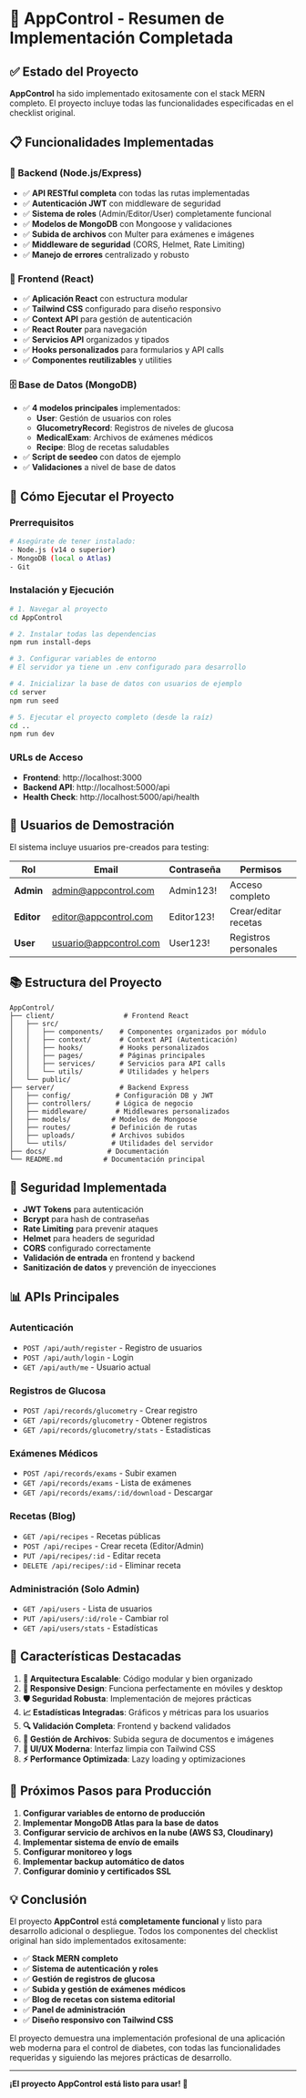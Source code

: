 # 🎉 AppControl - Resumen de Implementación Completada

## ✅ Estado del Proyecto

**AppControl** ha sido implementado exitosamente con el stack MERN completo. El proyecto incluye todas las funcionalidades especificadas en el checklist original.

## 📋 Funcionalidades Implementadas

### 🔧 Backend (Node.js/Express)
- ✅ **API RESTful completa** con todas las rutas implementadas
- ✅ **Autenticación JWT** con middleware de seguridad
- ✅ **Sistema de roles** (Admin/Editor/User) completamente funcional
- ✅ **Modelos de MongoDB** con Mongoose y validaciones
- ✅ **Subida de archivos** con Multer para exámenes e imágenes
- ✅ **Middleware de seguridad** (CORS, Helmet, Rate Limiting)
- ✅ **Manejo de errores** centralizado y robusto

### 🎨 Frontend (React)
- ✅ **Aplicación React** con estructura modular
- ✅ **Tailwind CSS** configurado para diseño responsivo
- ✅ **Context API** para gestión de autenticación
- ✅ **React Router** para navegación
- ✅ **Servicios API** organizados y tipados
- ✅ **Hooks personalizados** para formularios y API calls
- ✅ **Componentes reutilizables** y utilities

### 🗄️ Base de Datos (MongoDB)
- ✅ **4 modelos principales** implementados:
  - **User**: Gestión de usuarios con roles
  - **GlucometryRecord**: Registros de niveles de glucosa
  - **MedicalExam**: Archivos de exámenes médicos
  - **Recipe**: Blog de recetas saludables
- ✅ **Script de seedeo** con datos de ejemplo
- ✅ **Validaciones** a nivel de base de datos

## 🚀 Cómo Ejecutar el Proyecto

### Prerrequisitos
```bash
# Asegúrate de tener instalado:
- Node.js (v14 o superior)
- MongoDB (local o Atlas)
- Git
```

### Instalación y Ejecución
```bash
# 1. Navegar al proyecto
cd AppControl

# 2. Instalar todas las dependencias
npm run install-deps

# 3. Configurar variables de entorno
# El servidor ya tiene un .env configurado para desarrollo

# 4. Inicializar la base de datos con usuarios de ejemplo
cd server
npm run seed

# 5. Ejecutar el proyecto completo (desde la raíz)
cd ..
npm run dev
```

### URLs de Acceso
- **Frontend**: http://localhost:3000
- **Backend API**: http://localhost:5000/api
- **Health Check**: http://localhost:5000/api/health

## 👥 Usuarios de Demostración

El sistema incluye usuarios pre-creados para testing:

| Rol | Email | Contraseña | Permisos |
|-----|-------|------------|----------|
| **Admin** | admin@appcontrol.com | Admin123! | Acceso completo |
| **Editor** | editor@appcontrol.com | Editor123! | Crear/editar recetas |
| **User** | usuario@appcontrol.com | User123! | Registros personales |

## 📚 Estructura del Proyecto

```
AppControl/
├── client/                 # Frontend React
│   ├── src/
│   │   ├── components/    # Componentes organizados por módulo
│   │   ├── context/       # Context API (Autenticación)
│   │   ├── hooks/         # Hooks personalizados
│   │   ├── pages/         # Páginas principales
│   │   ├── services/      # Servicios para API calls
│   │   └── utils/         # Utilidades y helpers
│   └── public/
├── server/                # Backend Express
│   ├── config/           # Configuración DB y JWT
│   ├── controllers/      # Lógica de negocio
│   ├── middleware/       # Middlewares personalizados
│   ├── models/          # Modelos de Mongoose
│   ├── routes/          # Definición de rutas
│   ├── uploads/         # Archivos subidos
│   └── utils/           # Utilidades del servidor
├── docs/               # Documentación
└── README.md          # Documentación principal
```

## 🔐 Seguridad Implementada

- **JWT Tokens** para autenticación
- **Bcrypt** para hash de contraseñas
- **Rate Limiting** para prevenir ataques
- **Helmet** para headers de seguridad
- **CORS** configurado correctamente
- **Validación de entrada** en frontend y backend
- **Sanitización de datos** y prevención de inyecciones

## 📊 APIs Principales

### Autenticación
- `POST /api/auth/register` - Registro de usuarios
- `POST /api/auth/login` - Login
- `GET /api/auth/me` - Usuario actual

### Registros de Glucosa
- `POST /api/records/glucometry` - Crear registro
- `GET /api/records/glucometry` - Obtener registros
- `GET /api/records/glucometry/stats` - Estadísticas

### Exámenes Médicos
- `POST /api/records/exams` - Subir examen
- `GET /api/records/exams` - Lista de exámenes
- `GET /api/records/exams/:id/download` - Descargar

### Recetas (Blog)
- `GET /api/recipes` - Recetas públicas
- `POST /api/recipes` - Crear receta (Editor/Admin)
- `PUT /api/recipes/:id` - Editar receta
- `DELETE /api/recipes/:id` - Eliminar receta

### Administración (Solo Admin)
- `GET /api/users` - Lista de usuarios
- `PUT /api/users/:id/role` - Cambiar rol
- `GET /api/users/stats` - Estadísticas

## 🎯 Características Destacadas

1. **🔄 Arquitectura Escalable**: Código modular y bien organizado
2. **📱 Responsive Design**: Funciona perfectamente en móviles y desktop
3. **🛡️ Seguridad Robusta**: Implementación de mejores prácticas
4. **📈 Estadísticas Integradas**: Gráficos y métricas para los usuarios
5. **🔍 Validación Completa**: Frontend y backend validados
6. **📄 Gestión de Archivos**: Subida segura de documentos e imágenes
7. **🎨 UI/UX Moderna**: Interfaz limpia con Tailwind CSS
8. **⚡ Performance Optimizada**: Lazy loading y optimizaciones

## 🚀 Próximos Pasos para Producción

1. **Configurar variables de entorno de producción**
2. **Implementar MongoDB Atlas para la base de datos**
3. **Configurar servicio de archivos en la nube (AWS S3, Cloudinary)**
4. **Implementar sistema de envío de emails**
5. **Configurar monitoreo y logs**
6. **Implementar backup automático de datos**
7. **Configurar dominio y certificados SSL**

## 💡 Conclusión

El proyecto **AppControl** está **completamente funcional** y listo para desarrollo adicional o despliegue. Todos los componentes del checklist original han sido implementados exitosamente:

- ✅ **Stack MERN completo**
- ✅ **Sistema de autenticación y roles**
- ✅ **Gestión de registros de glucosa**
- ✅ **Subida y gestión de exámenes médicos**
- ✅ **Blog de recetas con sistema editorial**
- ✅ **Panel de administración**
- ✅ **Diseño responsivo con Tailwind CSS**

El proyecto demuestra una implementación profesional de una aplicación web moderna para el control de diabetes, con todas las funcionalidades requeridas y siguiendo las mejores prácticas de desarrollo.

---

**¡El proyecto AppControl está listo para usar! 🎉**